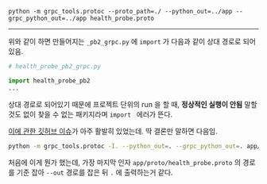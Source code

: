 ```10
python -m grpc_tools.protoc --proto_path=./ --python_out=../app --grpc_python_out=../app health_probe.proto
```

---

위와 같이 하면 만들어지는 `_pb2_grpc.py` 에  `import` 가 다음과 같이 상대 경로로 되어있음.

```python
# health_probe_pb2_grpc.py

import health_probe_pb2
...
```

상대 경로로 되어있기 때문에 프로젝트 단위의 run 을 할 때, **정상적인 실행이 안됨** 
말할 것도 없이 찾을 수 없는 패키지라며 `import ` 에러가 뜬다.

[이에 관한 깃허브 이슈](https://github.com/protocolbuffers/protobuf/issues/1491)가 아주 활발히 있었는데. 딱 결론만 말하면 다음임.

```bash
python -m grpc_tools.protoc -I. --python_out=. --grpc_python_out=. app/proto/health_probe.proto
```

처음에 이게 뭔가 했는데, 가장 마지막 인자 `app/proto/health_probe.proto` 의 경로를 기준 잡아 `--out` 경로를 잡은 뒤 `.`  에 출력하는거 같다.